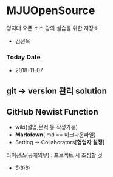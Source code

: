 ﻿# MJUOpenSource
명지대 오픈 소스 강의 실습을 위한 저장소

* 김선욱  
### Today Date  
* 2018-11-07  
  
## git -> version 관리 solution  
## GitHub Newist Function  
* wiki(설명,문서 등 작성가능)  
* **Markdown**(.md == 마크다운파일)  
* Setting -> Collaborators[**협업자 설정**]  
  
라이선스(공개의무) : 프로젝트 시 조심할 것


* 하하하  